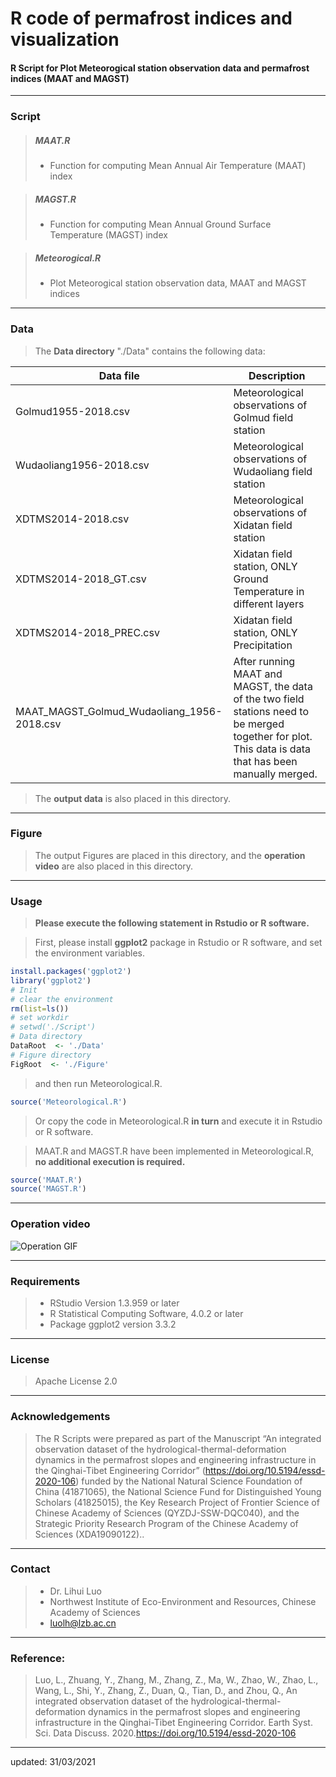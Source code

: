 # R code of permafrost indices and visualization

#### R Script for Plot Meteorogical station observation data and permafrost indices (MAAT and MAGST)


----

### Script

> ##### MAAT.R
>- Function for computing Mean Annual Air Temperature (MAAT) index

> ##### MAGST.R
>- Function for computing Mean Annual Ground Surface Temperature (MAGST) index

> ##### Meteorogical.R
>- Plot Meteorogical station observation data, MAAT and MAGST indices

----

### Data

>  The **Data directory** "./Data" contains the following data:


|     Data file                                           |     Description    |   
|---------------------------------------------------------|----------------------|
| Golmud1955-2018.csv | Meteorological observations of Golmud field station |
| Wudaoliang1956-2018.csv | Meteorological observations of Wudaoliang field station |
| XDTMS2014-2018.csv |Meteorological observations of Xidatan field station |
| XDTMS2014-2018_GT.csv | Xidatan field station, ONLY Ground Temperature in different layers|
| XDTMS2014-2018_PREC.csv | Xidatan field station, ONLY Precipitation|
| MAAT_MAGST_Golmud_Wudaoliang_1956-2018.csv | After running MAAT and MAGST, the data of the two field stations need to be merged together for plot. This data is data that has been manually merged.|

> The **output data** is also placed in this directory.

----

### Figure

> The output Figures are placed in this directory, and the **operation video** are also placed in this directory.



----

### Usage


> **Please execute the following statement in Rstudio or R software.** 

>  First, please install **ggplot2** package in Rstudio or R software, and set the environment variables.
> 
```r
install.packages('ggplot2')
library('ggplot2')
# Init
# clear the environment
rm(list=ls())
# set workdir
# setwd('./Script')
# Data directory
DataRoot  <- './Data'
# Figure directory
FigRoot  <- './Figure'
```

> and then run Meteorological.R.

```r
source('Meteorological.R')
```

> Or copy the code in Meteorological.R **in turn** and execute it in Rstudio or R software.

> MAAT.R and MAGST.R have been implemented in Meteorological.R, **no additional execution is required.**

> 
```r
source('MAAT.R')
source('MAGST.R')
```

----
### Operation video
![Operation GIF](https://github.com/iffylaw/ESSD-2020-106/blob/main/ScriptRstudio.gif)

----
### Requirements

>- RStudio Version 1.3.959 or later
>- R Statistical Computing Software, 4.0.2 or later
>- Package ggplot2 version 3.3.2

----
### License

> Apache License 2.0

----
### Acknowledgements

> The R Scripts were prepared as part of the Manuscript “An integrated observation dataset of the hydrological-thermal-deformation dynamics in the permafrost slopes and engineering infrastructure in the Qinghai-Tibet Engineering Corridor” (https://doi.org/10.5194/essd-2020-106) funded by the National Natural Science Foundation of China (41871065), the National Science Fund for Distinguished Young Scholars (41825015), the Key Research Project of Frontier Science of Chinese Academy of Sciences (QYZDJ-SSW-DQC040), and the Strategic Priority Research Program of the Chinese Academy of Sciences (XDA19090122)..

----
### Contact

>- Dr. Lihui Luo 
>- Northwest Institute of Eco-Environment and Resources, Chinese Academy of Sciences
>- <luolh@lzb.ac.cn>

----
### Reference:

> Luo, L., Zhuang, Y., Zhang, M., Zhang, Z., Ma, W., Zhao, W., Zhao, L., Wang, L., Shi, Y., Zhang, Z., Duan, Q., Tian, D., and Zhou, Q.,  An integrated observation dataset of the hydrological-thermal-deformation dynamics in the permafrost slopes and engineering infrastructure in the Qinghai-Tibet Engineering Corridor. Earth Syst. Sci. Data Discuss. 2020.<https://doi.org/10.5194/essd-2020-106>

----
updated: 31/03/2021
